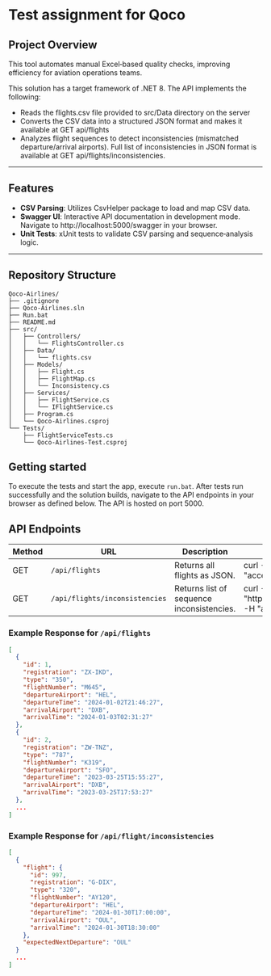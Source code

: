 # Test assignment for Qoco

## Project Overview  
This tool automates manual Excel‑based quality checks, improving efficiency for aviation operations teams.

This solution has a target framework of .NET 8. The API implements the following: 
- Reads the flights.csv file provided to src/Data directory on the server
- Converts the CSV data into a structured JSON format and makes it available at GET api/flights
- Analyzes flight sequences to detect inconsistencies (mismatched departure/arrival airports). Full list of inconsistencies in JSON format is available at GET api/flights/inconsistencies. 

---

## Features
- **CSV Parsing**: Utilizes CsvHelper package to load and map CSV data.  
- **Swagger UI**: Interactive API documentation in development mode. Navigate to http://localhost:5000/swagger in your browser.
- **Unit Tests**: xUnit tests to validate CSV parsing and sequence‑analysis logic.
---

## Repository Structure
```
Qoco-Airlines/
├── .gitignore
├── Qoco-Airlines.sln
├── Run.bat
├── README.md
├── src/
│   ├── Controllers/
│   │   └── FlightsController.cs
│   ├── Data/
│   │   └── flights.csv
│   ├── Models/
│   │   ├── Flight.cs
│   │   ├── FlightMap.cs
│   │   └── Inconsistency.cs
│   ├── Services/
│   │   ├── FlightService.cs
│   │   └── IFlightService.cs
│   ├── Program.cs
│   └── Qoco-Airlines.csproj
└── Tests/
    ├── FlightServiceTests.cs
    └── Qoco-Airlines-Test.csproj
```

## Getting started
To execute the tests and start the app, execute `run.bat`. After tests run successfully and the solution builds, navigate to the API endpoints in your browser as defined below. The API is hosted on port 5000. 

## API Endpoints
| Method | URL                            | Description                               | Example command                                                                         |
| ------ | ------------------------------ | ----------------------------------------- |-----------------------------------------------------------------------------------------|
| GET    | `/api/flights`                 | Returns all flights as JSON.              | curl -X GET "http://localhost:5000/api/Flights" -H "accept: text/plain"                 |
| GET    | `/api/flights/inconsistencies` | Returns list of sequence inconsistencies. |	curl -X GET "http://localhost:5000/api/Flights/inconsistencies" -H "accept: text/plain" |

### Example Response for `/api/flights` 

```json
[
  {
    "id": 1,
    "registration": "ZX-IKD",
    "type": "350",
    "flightNumber": "M645",
    "departureAirport": "HEL",
    "departureTime": "2024-01-02T21:46:27",
    "arrivalAirport": "DXB",
    "arrivalTime": "2024-01-03T02:31:27"
  },
  {
    "id": 2,
    "registration": "ZW-TNZ",
    "type": "787",
    "flightNumber": "K319",
    "departureAirport": "SFO",
    "departureTime": "2023-03-25T15:55:27",
    "arrivalAirport": "DXB",
    "arrivalTime": "2023-03-25T17:53:27"
  },
  ...
]
```

### Example Response for `/api/flight/inconsistencies` 

```json
[
  {
    "flight": {
      "id": 997,
      "registration": "G-DIX",
      "type": "320",
      "flightNumber": "AY120",
      "departureAirport": "HEL",
      "departureTime": "2024-01-30T17:00:00",
      "arrivalAirport": "OUL",
      "arrivalTime": "2024-01-30T18:30:00"
    },
    "expectedNextDeparture": "OUL"
  }
  ...
]
```
